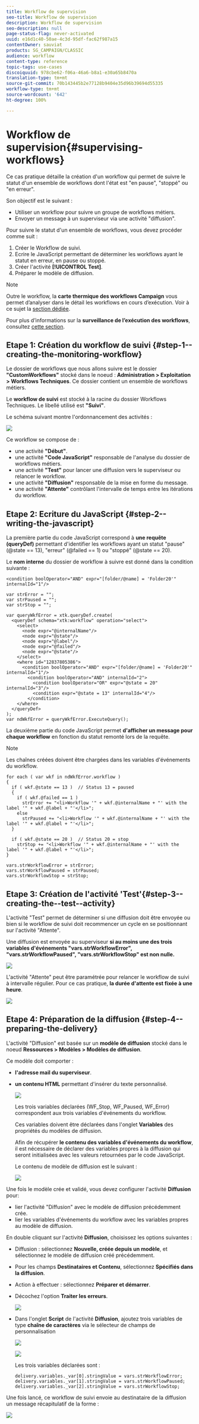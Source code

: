 ```yaml
---
title: Workflow de supervision
seo-title: Workflow de supervision
description: Workflow de supervision
seo-description: null
page-status-flag: never-activated
uuid: e16d1c40-50ae-4c3d-95df-fac62f987a15
contentOwner: sauviat
products: SG_CAMPAIGN/CLASSIC
audience: workflow
content-type: reference
topic-tags: use-cases
discoiquuid: 978cbe62-f06a-46a6-b8a1-e30a65b8470a
translation-type: tm+mt
source-git-commit: 70b143445b2e77128b9404e35d96b39694d55335
workflow-type: tm+mt
source-wordcount: '642'
ht-degree: 100%

---
```



# Workflow de supervision{#supervising-workflows}

Ce cas pratique détaille la création d&#39;un workflow qui permet de suivre le statut d&#39;un ensemble de workflows dont l&#39;état est &quot;en pause&quot;, &quot;stoppé&quot; ou &quot;en erreur&quot;.

Son objectif est le suivant :

* Utiliser un workflow pour suivre un groupe de workflows métiers.
* Envoyer un message à un superviseur via une activité &quot;diffusion&quot;.

Pour suivre le statut d&#39;un ensemble de workflows, vous devez procéder comme suit :

1. Créer le Workflow de suivi.
1. Ecrire le JavaScript permettant de déterminer les workflows ayant le statut en erreur, en pause ou stoppé.
1. Créer l&#39;activité **[!UICONTROL Test]**.
1. Préparer le modèle de diffusion.

>[!NOTE]
>
>Outre le workflow, la **carte thermique des workflows Campaign** vous permet d’analyser dans le détail les workflows en cours d’exécution. Voir à ce sujet la [section dédiée](../../workflow/using/heatmap.md).
>
>Pour plus d’informations sur la **surveillance de l’exécution des workflows**, consultez [cette section](../../workflow/using/monitoring-workflow-execution.md).

## Etape 1: Création du workflow de suivi {#step-1--creating-the-monitoring-workflow}

Le dossier de workflows que nous allons suivre est le dossier **&quot;CustomWorkflows&quot;** stocké dans le noeud : **Administration > Exploitation > Workflows Techniques**. Ce dossier contient un ensemble de workflows métiers.

Le **workflow de suivi** est stocké à la racine du dossier Workflows Techniques. Le libellé utilisé est **&quot;Suivi&quot;**.

Le schéma suivant montre l&#39;ordonnancement des activités :

![](assets/uc_monitoring_workflow_overview.png)

Ce workflow se compose de :

* une activité **&quot;Début&quot;**.
* une activité **&quot;Code JavaScript&quot;** responsable de l&#39;analyse du dossier de workflows métiers.
* une activité **&quot;Test&quot;** pour lancer une diffusion vers le superviseur ou relancer le workflow.
* une activité **&quot;Diffusion&quot;** responsable de la mise en forme du message.
* une activité **&quot;Attente&quot;** contrôlant l&#39;intervalle de temps entre les itérations du workflow.

## Etape 2: Ecriture du JavaScript {#step-2--writing-the-javascript}

La première partie du code JavaScript correspond à **une requête (queryDef)** permettant d&#39;identifier les workflows ayant un statut &quot;pause&quot; (@state == 13), &quot;erreur&quot; (@failed == 1) ou &quot;stoppé&quot; (@state == 20).

Le **nom interne** du dossier de workflow à suivre est donné dans la condition suivante :

```
<condition boolOperator="AND" expr="[folder/@name] = 'Folder20'" internalId="1"/>
```

```
var strError = "";
var strPaused = "";
var strStop = "";

var queryWkfError = xtk.queryDef.create(
  <queryDef schema="xtk:workflow" operation="select">
    <select>
      <node expr="@internalName"/>
      <node expr="@state"/>
      <node expr="@label"/>
      <node expr="@failed"/>
      <node expr="@state"/>   
    </select>
    <where id="12837805386">
      <condition boolOperator="AND" expr="[folder/@name] = 'Folder20'" internalId="1"/>
        <condition boolOperator="AND" internalId="2">
          <condition boolOperator="OR" expr="@state = 20" internalId="3"/>
          <condition expr="@state = 13" internalId="4"/>
        </condition>  
    </where>
  </queryDef>
);
var ndWkfError = queryWkfError.ExecuteQuery(); 
```

La deuxième partie du code JavaScript permet **d&#39;afficher un message pour chaque workflow** en fonction du statut remonté lors de la requête.

>[!NOTE]
>
>Les chaînes créées doivent être chargées dans les variables d&#39;événements du workflow.

```
for each ( var wkf in ndWkfError.workflow ) 
{
  if ( wkf.@state == 13 )  // Status 13 = paused
  {
    if ( wkf.@failed == 1 )
      strError += "<li>Workflow '" + wkf.@internalName + "' with the label '" + wkf.@label + "'</li>";
    else
      strPaused += "<li>Workflow '" + wkf.@internalName + "' with the label '" + wkf.@label + "'</li>";
  }
  
  if ( wkf.@state == 20 )  // Status 20 = stop
    strStop += "<li>Workflow '" + wkf.@internalName + "' with the label '" + wkf.@label + "'</li>";
}

vars.strWorkflowError = strError;
vars.strWorkflowPaused = strPaused;
vars.strWorkflowStop = strStop;
```

## Etape 3: Création de l&#39;activité &#39;Test&#39;{#step-3--creating-the--test--activity}

L&#39;activité &quot;Test&quot; permet de déterminer si une diffusion doit être envoyée ou bien si le workflow de suivi doit recommencer un cycle en se positionnant sur l&#39;activité &quot;Attente&quot;.

Une diffusion est envoyée au superviseur **si au moins une des trois variables d&#39;événements &quot;vars.strWorkflowError&quot;, &quot;vars.strWorkflowPaused&quot;, &quot;vars.strWorkflowStop&quot; est non nulle.**

![](assets/uc_monitoring_workflow_test.png)

L&#39;activité &quot;Attente&quot; peut être paramétrée pour relancer le workflow de suivi à intervalle régulier. Pour ce cas pratique, **la durée d&#39;attente est fixée à une heure**.

![](assets/uc_monitoring_workflow_attente.png)

## Etape 4: Préparation de la diffusion {#step-4--preparing-the-delivery}

L&#39;activité &quot;Diffusion&quot; est basée sur un **modèle de diffusion** stocké dans le noeud **Ressources > Modèles > Modèles de diffusion**.

Ce modèle doit comporter :

* **l&#39;adresse mail du superviseur**.
* **un contenu HTML** permettant d&#39;insérer du texte personnalisé.

   ![](assets/uc_monitoring_workflow_variables_diffusion.png)

   Les trois variables déclarées (WF_Stop, WF_Paused, WF_Error) correspondent aux trois variables d&#39;événements du workflow.

   Ces variables doivent être déclarées dans l&#39;onglet **Variables** des propriétés du modèles de diffusion.

   Afin de récupérer **le contenu des variables d&#39;événements du workflow**, il est nécessaire de déclarer des variables propres à la diffusion qui seront initialisées avec les valeurs retournées par le code JavaScript.

   Le contenu de modèle de diffusion est le suivant :

   ![](assets/uc_monitoring_workflow_model_diffusion.png)

Une fois le modèle crée et validé, vous devez configurer l&#39;activité **Diffusion** pour:

* lier l&#39;activité &quot;Diffusion&quot; avec le modèle de diffusion précédemment crée.
* lier les variables d&#39;événements du workflow avec les variables propres au modèle de diffusion.

En double cliquant sur l&#39;activité **Diffusion**, choisissez les options suivantes :

* Diffusion : sélectionnez **Nouvelle, créée depuis un modèle**, et sélectionnez le modèle de diffusion créé précédemment.
* Pour les champs **Destinataires et Contenu**, sélectionnez **Spécifiés dans la diffusion**.
* Action à effectuer : sélectionnez **Préparer et démarrer**.
* Décochez l&#39;option **Traiter les erreurs**.

   ![](assets/uc_monitoring_workflow_optionmodel.png)

* Dans l&#39;onglet **Script** de l&#39;activité **Diffusion**, ajoutez trois variables de type **chaîne de caractères** via le sélecteur de champs de personnalisation

   ![](assets/uc_monitoring_workflow_selectlinkvariables.png)

   ![](assets/uc_monitoring_workflow_linkvariables.png)

   Les trois variables déclarées sont :

   ```
   delivery.variables._var[0].stringValue = vars.strWorkflowError;
   delivery.variables._var[1].stringValue = vars.strWorkflowPaused;
   delivery.variables._var[2].stringValue = vars.strWorkflowStop; 
   ```

Une fois lancé, ce workflow de suivi envoie au destinataire de la diffusion un message récapitulatif de la forme :

![](assets/uc_monitoring_workflow_mailfinal.png)

